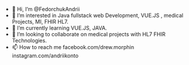 - 👋 Hi, I’m @FedorchukAndrii
- 👀 I’m interested in Java fullstack web Development, VUE.JS , medical Projects, MI, FHIR HL7. 
- 🌱 I’m currently learning VUE.JS, JAVA. 
- 💞️ I’m looking to collaborate on medical projects with HL7 FHIR Technologies. 
- 📫 How to reach me facebook.com/drew.morphin
instagram.com/andriikonto

<!---
FedorchukAndrii/FedorchukAndrii is a ✨ special ✨ repository because its `README.md` (this file) appears on your GitHub profile.
You can click the Preview link to take a look at your changes.
--->
